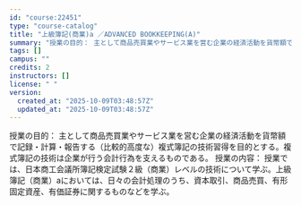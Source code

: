 ```yaml
---
id: "course:22451"
type: "course-catalog"
title: "上級簿記(商業)a ／ADVANCED BOOKKEEPING(A)"
summary: "授業の目的： 主として商品売買業やサービス業を営む企業の経済活動を貨幣額で記録・計算・報告する（比較的高度な）複式簿記の技術習得を目的とする。複式簿記の技術は企業が行う会計行為を支えるものである。 授業の内容： 授業では、日本商工会議所簿記…"
tags: []
campus: ""
credits: 2
instructors: []
license: " "
version:
  created_at: "2025-10-09T03:48:57Z"
  updated_at: "2025-10-09T03:48:57Z"
---
```


授業の目的： 主として商品売買業やサービス業を営む企業の経済活動を貨幣額で記録・計算・報告する（比較的高度な）複式簿記の技術習得を目的とする。複式簿記の技術は企業が行う会計行為を支えるものである。 授業の内容： 授業では、日本商工会議所簿記検定試験２級（商業）レベルの技術について学ぶ。上級簿記（商業）aにおいては、日々の会計処理のうち、資本取引、商品売買、有形固定資産、有価証券に関するものなどを学ぶ。
